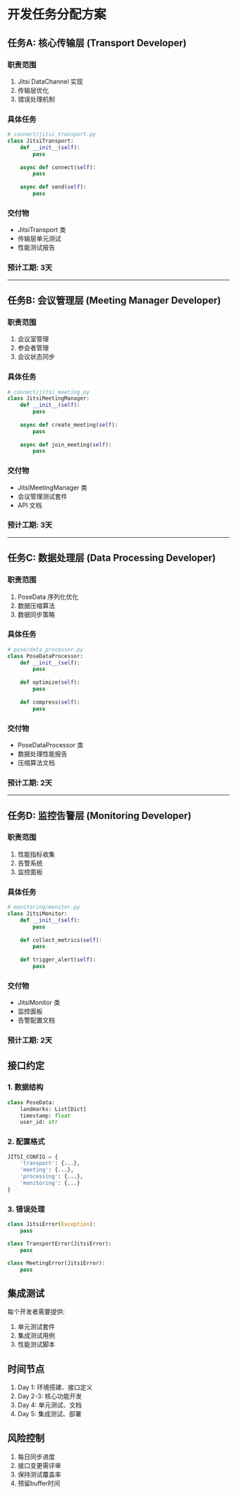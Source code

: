 # 开发任务分配方案

## 任务A: 核心传输层 (Transport Developer)

### 职责范围
1. Jitsi DataChannel 实现
2. 传输层优化
3. 错误处理机制

### 具体任务
```python
# connect/jitsi_transport.py
class JitsiTransport:
    def __init__(self):
        pass
    
    async def connect(self):
        pass
        
    async def send(self):
        pass
```

### 交付物
- JitsiTransport 类
- 传输层单元测试
- 性能测试报告

### 预计工期: 3天

---

## 任务B: 会议管理层 (Meeting Manager Developer)

### 职责范围
1. 会议室管理
2. 参会者管理
3. 会议状态同步

### 具体任务
```python
# connect/jitsi_meeting.py
class JitsiMeetingManager:
    def __init__(self):
        pass
    
    async def create_meeting(self):
        pass
        
    async def join_meeting(self):
        pass
```

### 交付物
- JitsiMeetingManager 类
- 会议管理测试套件
- API 文档

### 预计工期: 3天

---

## 任务C: 数据处理层 (Data Processing Developer)

### 职责范围
1. PoseData 序列化优化
2. 数据压缩算法
3. 数据同步策略

### 具体任务
```python
# pose/data_processor.py
class PoseDataProcessor:
    def __init__(self):
        pass
    
    def optimize(self):
        pass
        
    def compress(self):
        pass
```

### 交付物
- PoseDataProcessor 类
- 数据处理性能报告
- 压缩算法文档

### 预计工期: 2天

---

## 任务D: 监控告警层 (Monitoring Developer)

### 职责范围
1. 性能指标收集
2. 告警系统
3. 监控面板

### 具体任务
```python
# monitoring/monitor.py
class JitsiMonitor:
    def __init__(self):
        pass
    
    def collect_metrics(self):
        pass
        
    def trigger_alert(self):
        pass
```

### 交付物
- JitsiMonitor 类
- 监控面板
- 告警配置文档

### 预计工期: 2天

## 接口约定

### 1. 数据结构
```python
class PoseData:
    landmarks: List[Dict]
    timestamp: float
    user_id: str
```

### 2. 配置格式
```python
JITSI_CONFIG = {
    'transport': {...},
    'meeting': {...},
    'processing': {...},
    'monitoring': {...}
}
```

### 3. 错误处理
```python
class JitsiError(Exception):
    pass

class TransportError(JitsiError):
    pass

class MeetingError(JitsiError):
    pass
```

## 集成测试

每个开发者需要提供:
1. 单元测试套件
2. 集成测试用例
3. 性能测试脚本

## 时间节点

1. Day 1: 环境搭建、接口定义
2. Day 2-3: 核心功能开发
3. Day 4: 单元测试、文档
4. Day 5: 集成测试、部署

## 风险控制

1. 每日同步进度
2. 接口变更需评审
3. 保持测试覆盖率
4. 预留buffer时间 